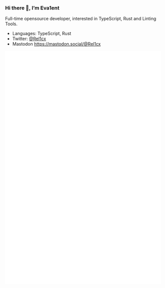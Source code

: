 ### Hi there 👋, I’m Eva1ent

Full-time opensource developer, interested in TypeScript, Rust and Linting Tools.

- Languages: TypeScript, Rust
- Twitter: [@Rel1cx](https://twitter.com/Rel1cx)
- Mastodon <https://mastodon.social/@Rel1cx>

![metrics](github-metrics.svg)
